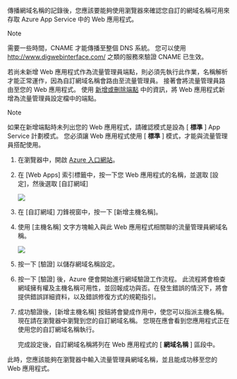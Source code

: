 傳播網域名稱的記錄後，您應該要能夠使用瀏覽器來確認您自訂的網域名稱可用來存取 Azure App Service 中的 Web 應用程式。

> [!NOTE]
> 需要一些時間，CNAME 才能傳播至整個 DNS 系統。 您可以使用 <a href="http://www.digwebinterface.com/">http://www.digwebinterface.com/</a> 之類的服務來驗證 CNAME 已生效。
> 
> 

若尚未新增 Web 應用程式作為流量管理員端點，則必須先執行此作業，名稱解析才能正常運作，因為自訂網域名稱會路由至流量管理員。 接著會將流量管理員路由至您的 Web 應用程式。 使用 [新增或刪除端點](../articles/traffic-manager/traffic-manager-endpoints.md) 中的資訊，將 Web 應用程式新增為流量管理員設定檔中的端點。

> [!NOTE]
> 如果在新增端點時未列出您的 Web 應用程式，請確認模式是設為 [ **標準** ] App Service 計劃模式。 您必須讓 Web 應用程式使用 [ **標準** ] 模式，才能與流量管理員搭配使用。
> 
> 

1. 在瀏覽器中，開啟 [Azure 入口網站](https://portal.azure.com)。
2. 在 [Web Apps] 索引標籤中，按一下您 Web 應用程式的名稱，並選取 [設定]，然後選取 [自訂網域]
   
    ![](./media/custom-dns-web-site/dncmntask-cname-6.png)
3. 在 [自訂網域] 刀鋒視窗中，按一下 [新增主機名稱]。
4. 使用 [主機名稱]  文字方塊輸入與此 Web 應用程式相關聯的流量管理員網域名稱。
   
    ![](./media/custom-dns-web-site/dncmntask-cname-8.png)
5. 按一下 [驗證]  以儲存網域名稱設定。
6. 按一下 [驗證] 後，Azure 便會開始進行網域驗證工作流程。 此流程將會檢查網域擁有權及主機名稱可用性，並回報成功與否。在發生錯誤的情況下，將會提供錯誤詳細資料，以及錯誤修復方式的規範指引。    
7. 成功驗證後，[新增主機名稱]  按鈕將會變成作用中，使您可以指派主機名稱。 現在請在瀏覽器中瀏覽到您的自訂網域名稱。 您現在應會看到您應用程式正在使用您的自訂網域名稱執行。 
   
   完成設定後，自訂網域名稱將列在 Web 應用程式的 [ **網域名稱** ] 區段中。

此時，您應該能夠在瀏覽器中輸入流量管理員網域名稱，並且能成功移至您的 Web 應用程式。

